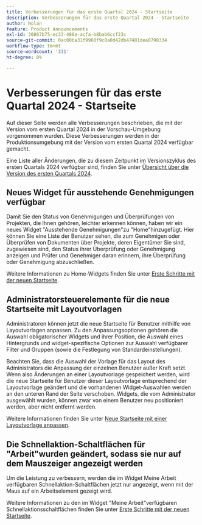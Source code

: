 ```yaml
---
title: Verbesserungen für das erste Quartal 2024 - Startseite
description: Verbesserungen für das erste Quartal 2024 - Startseite
author: Nolan
feature: Product Announcements
exl-id: 30867b75-ec33-486e-acfa-b8bab6ccf23c
source-git-commit: 0ac00ba31f9960f9c8a0d42db47481dea0798334
workflow-type: tm+mt
source-wordcount: '331'
ht-degree: 0%

---
```


# Verbesserungen für das erste Quartal 2024 - Startseite

Auf dieser Seite werden alle Verbesserungen beschrieben, die mit der Version vom ersten Quartal 2024 in der Vorschau-Umgebung vorgenommen wurden. Diese Verbesserungen werden in der Produktionsumgebung mit der Version vom ersten Quartal 2024 verfügbar gemacht.

Eine Liste aller Änderungen, die zu diesem Zeitpunkt im Versionszyklus des ersten Quartals 2024 verfügbar sind, finden Sie unter [Übersicht über die Version des ersten Quartals 2024](/help/quicksilver/product-announcements/product-releases/24-q1-release-activity/24-q1-release-overview.md).

## Neues Widget für ausstehende Genehmigungen verfügbar

Damit Sie den Status von Genehmigungen und Überprüfungen von Projekten, die Ihnen gehören, leichter erkennen können, haben wir ein neues Widget &quot;Ausstehende Genehmigungen&quot;zu &quot;Home&quot;hinzugefügt. Hier können Sie eine Liste der Benutzer sehen, die zum Genehmigen oder Überprüfen von Dokumenten über Projekte, deren Eigentümer Sie sind, zugewiesen sind, den Status ihrer Überprüfung oder Genehmigung anzeigen und Prüfer und Genehmiger daran erinnern, ihre Überprüfung oder Genehmigung abzuschließen.

Weitere Informationen zu Home-Widgets finden Sie unter [Erste Schritte mit der neuen Startseite](/help/quicksilver/workfront-basics/using-home/new-home/get-started-with-new-home.md).

## Administratorsteuerelemente für die neue Startseite mit Layoutvorlagen

Administratoren können jetzt die neue Startseite für Benutzer mithilfe von Layoutvorlagen anpassen. Zu den Anpassungsoptionen gehören die Auswahl obligatorischer Widgets und ihrer Position, die Auswahl eines Hintergrunds und widget-spezifische Optionen zur Auswahl verfügbarer Filter und Gruppen (sowie die Festlegung von Standardeinstellungen).

Beachten Sie, dass die Auswahl der Vorlage für das Layout des Administrators die Anpassung der einzelnen Benutzer außer Kraft setzt. Wenn also Änderungen an einer Layoutvorlage gespeichert werden, wird die neue Startseite für Benutzer dieser Layoutvorlage entsprechend der Layoutvorlage geändert und die vorhandenen Widget-Auswahlen werden an den unteren Rand der Seite verschoben. Widgets, die vom Administrator ausgewählt wurden, können zwar von einem Benutzer neu positioniert werden, aber nicht entfernt werden.

Weitere Informationen finden Sie unter [Neue Startseite mit einer Layoutvorlage anpassen](/help/quicksilver/administration-and-setup/customize-workfront/use-layout-templates/customize-new-home-layout-template.md).

## Die Schnellaktion-Schaltflächen für &quot;Arbeit&quot;wurden geändert, sodass sie nur auf dem Mauszeiger angezeigt werden

Um die Leistung zu verbessern, werden die im Widget Meine Arbeit verfügbaren Schnellaktion-Schaltflächen jetzt nur angezeigt, wenn mit der Maus auf ein Arbeitselement gezeigt wird.

Weitere Informationen zu den im Widget &quot;Meine Arbeit&quot;verfügbaren Schnellaktionsschaltflächen finden Sie unter [Erste Schritte mit der neuen Startseite](/help/quicksilver/workfront-basics/using-home/new-home/get-started-with-new-home.md).
